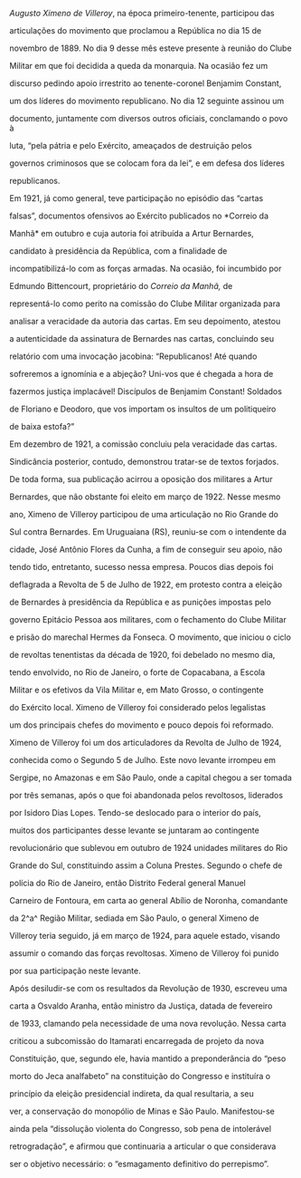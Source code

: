 

*Augusto Ximeno de Villeroy*, na época primeiro-tenente, participou das

articulações do movimento que proclamou a República no dia 15 de

novembro de 1889. No dia 9 desse mês esteve presente à reunião do Clube

Militar em que foi decidida a queda da monarquia. Na ocasião fez um

discurso pedindo apoio irrestrito ao tenente-coronel Benjamim Constant,

um dos líderes do movimento republicano. No dia 12 seguinte assinou um

documento, juntamente com diversos outros oficiais, conclamando o povo à

luta, “pela pátria e pelo Exército, ameaçados de destruição pelos

governos criminosos que se colocam fora da lei”, e em defesa dos líderes

republicanos.



Em 1921, já como general, teve participação no episódio das “cartas

falsas”, documentos ofensivos ao Exército publicados no *Correio da

Manhã* em outubro e cuja autoria foi atribuída a Artur Bernardes,

candidato à presidência da República, com a finalidade de

incompatibilizá-lo com as forças armadas. Na ocasião, foi incumbido por

Edmundo Bittencourt, proprietário do *Correio da Manhã,* de

representá-lo como perito na comissão do Clube Militar organizada para

analisar a veracidade da autoria das cartas. Em seu depoimento, atestou

a autenticidade da assinatura de Bernardes nas cartas, concluindo seu

relatório com uma invocação jacobina: “Republicanos! Até quando

sofreremos a ignomínia e a abjeção? Uni-vos que é chegada a hora de

fazermos justiça implacável! Discípulos de Benjamim Constant! Soldados

de Floriano e Deodoro, que vos importam os insultos de um politiqueiro

de baixa estofa?”



Em dezembro de 1921, a comissão concluiu pela veracidade das cartas.

Sindicância posterior, contudo, demonstrou tratar-se de textos forjados.

De toda forma, sua publicação acirrou a oposição dos militares a Artur

Bernardes, que não obstante foi eleito em março de 1922. Nesse mesmo

ano, Ximeno de Villeroy participou de uma articulação no Rio Grande do

Sul contra Bernardes. Em Uruguaiana (RS), reuniu-se com o intendente da

cidade, José Antônio Flores da Cunha, a fim de conseguir seu apoio, não

tendo tido, entretanto, sucesso nessa empresa. Poucos dias depois foi

deflagrada a Revolta de 5 de Julho de 1922, em protesto contra a eleição

de Bernardes à presidência da República e as punições impostas pelo

governo Epitácio Pessoa aos militares, com o fechamento do Clube Militar

e prisão do marechal Hermes da Fonseca. O movimento, que iniciou o ciclo

de revoltas tenentistas da década de 1920, foi debelado no mesmo dia,

tendo envolvido, no Rio de Janeiro, o forte de Copacabana, a Escola

Militar e os efetivos da Vila Militar e, em Mato Grosso, o contingente

do Exército local. Ximeno de Villeroy foi considerado pelos legalistas

um dos principais chefes do movimento e pouco depois foi reformado.



Ximeno de Villeroy foi um dos articuladores da Revolta de Julho de 1924,

conhecida como o Segundo 5 de Julho. Este novo levante irrompeu em

Sergipe, no Amazonas e em São Paulo, onde a capital chegou a ser tomada

por três semanas, após o que foi abandonada pelos revoltosos, liderados

por Isidoro Dias Lopes. Tendo-se deslocado para o interior do país,

muitos dos participantes desse levante se juntaram ao contingente

revolucionário que sublevou em outubro de 1924 unidades militares do Rio

Grande do Sul, constituindo assim a Coluna Prestes. Segundo o chefe de

polícia do Rio de Janeiro, então Distrito Federal general Manuel

Carneiro de Fontoura, em carta ao general Abílio de Noronha, comandante

da 2^a^ Região Militar, sediada em São Paulo, o general Ximeno de

Villeroy teria seguido, já em março de 1924, para aquele estado, visando

assumir o comando das forças revoltosas. Ximeno de Villeroy foi punido

por sua participação neste levante.



Após desiludir-se com os resultados da Revolução de 1930, escreveu uma

carta a Osvaldo Aranha, então ministro da Justiça, datada de fevereiro

de 1933, clamando pela necessidade de uma nova revolução. Nessa carta

criticou a subcomissão do Itamarati encarregada de projeto da nova

Constituição, que, segundo ele, havia mantido a preponderância do “peso

morto do Jeca analfabeto” na constituição do Congresso e instituíra o

princípio da eleição presidencial indireta, da qual resultaria, a seu

ver, a conservação do monopólio de Minas e São Paulo. Manifestou-se

ainda pela “dissolução violenta do Congresso, sob pena de intolerável

retrogradação”, e afirmou que continuaria a articular o que considerava

ser o objetivo necessário: o “esmagamento definitivo do perrepismo”.



